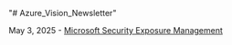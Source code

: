 "# Azure_Vision_Newsletter" 


May 3, 2025 - [Microsoft Security Exposure Management](https://www.linkedin.com/pulse/from-overwhelmed-empowered-how-microsoft-security-exposure-idit-bnaya-ewsvf/?trackingId=p1Y%2B0y7OSLaCrQ%2Bj8kdGUg%3D%3D)

